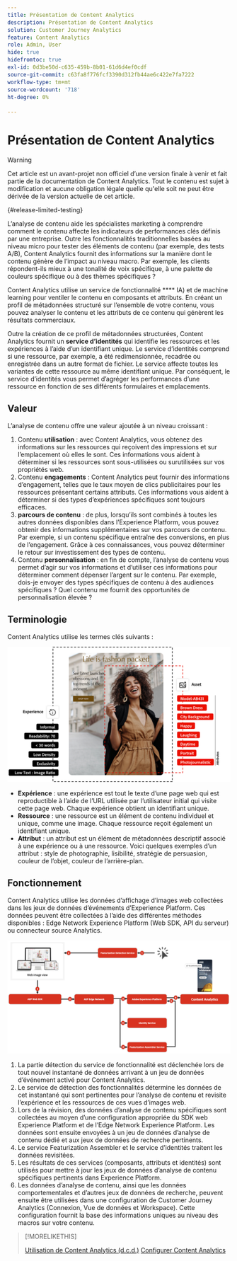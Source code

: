 ```yaml
---
title: Présentation de Content Analytics
description: Présentation de Content Analytics
solution: Customer Journey Analytics
feature: Content Analytics
role: Admin, User
hide: true
hidefromtoc: true
exl-id: 0d3be50d-c635-459b-8b01-61d6d4ef0cdf
source-git-commit: c63fa8f776fcf3390d312fb44ae6c422e7fa7222
workflow-type: tm+mt
source-wordcount: '718'
ht-degree: 0%

---
```


# Présentation de Content Analytics

<!-- 
This is a placeholder article for upcoming Content Analytics documentation. Currently used to set up contextual help entries for developer working on onboarding UI and workspace UI 
-->

>[!WARNING]
>
>Cet article est un avant-projet non officiel d’une version finale à venir et fait partie de la documentation de Content Analytics. Tout le contenu est sujet à modification et aucune obligation légale quelle qu&#39;elle soit ne peut être dérivée de la version actuelle de cet article.
>

{#release-limited-testing}

L’analyse de contenu aide les spécialistes marketing à comprendre comment le contenu affecte les indicateurs de performances clés définis par une entreprise. Outre les fonctionnalités traditionnelles basées au niveau micro pour tester des éléments de contenu (par exemple, des tests A/B), Content Analytics fournit des informations sur la manière dont le contenu génère de l’impact au niveau macro. Par exemple, les clients répondent-ils mieux à une tonalité de voix spécifique, à une palette de couleurs spécifique ou à des thèmes spécifiques ?

Content Analytics utilise un service de fonctionnalité **** IA) et de machine learning pour ventiler le contenu en composants et attributs. En créant un profil de métadonnées structuré sur l’ensemble de votre contenu, vous pouvez analyser le contenu et les attributs de ce contenu qui génèrent les résultats commerciaux.

Outre la création de ce profil de métadonnées structurées, Content Analytics fournit un **service d’identités** qui identifie les ressources et les expériences à l’aide d’un identifiant unique. Le service d’identités comprend si une ressource, par exemple, a été redimensionnée, recadrée ou enregistrée dans un autre format de fichier. Le service affecte toutes les variantes de cette ressource au même identifiant unique. Par conséquent, le service d’identités vous permet d’agréger les performances d’une ressource en fonction de ses différents formulaires et emplacements.

## Valeur

L’analyse de contenu offre une valeur ajoutée à un niveau croissant :

1. Contenu **utilisation** : avec Content Analytics, vous obtenez des informations sur les ressources qui reçoivent des impressions et sur l’emplacement où elles le sont. Ces informations vous aident à déterminer si les ressources sont sous-utilisées ou surutilisées sur vos propriétés web.
1. Contenu **engagements** : Content Analytics peut fournir des informations d’engagement, telles que le taux moyen de clics publicitaires pour les ressources présentant certains attributs. Ces informations vous aident à déterminer si des types d’expériences spécifiques sont toujours efficaces.
1. **parcours de contenu** : de plus, lorsqu’ils sont combinés à toutes les autres données disponibles dans l’Experience Platform, vous pouvez obtenir des informations supplémentaires sur vos parcours de contenu. Par exemple, si un contenu spécifique entraîne des conversions, en plus de l’engagement. Grâce à ces connaissances, vous pouvez déterminer le retour sur investissement des types de contenu.
1. Contenu **personnalisation** : en fin de compte, l’analyse de contenu vous permet d’agir sur vos informations et d’utiliser ces informations pour déterminer comment dépenser l’argent sur le contenu. Par exemple, dois-je envoyer des types spécifiques de contenu à des audiences spécifiques ? Quel contenu me fournit des opportunités de personnalisation élevée ?

## Terminologie

Content Analytics utilise les termes clés suivants :

![Assets et expériences](/help/content-analytics/assets//content-analytics-experience-asset.png)

* **Expérience** : une expérience est tout le texte d’une page web qui est reproductible à l’aide de l’URL utilisée par l’utilisateur initial qui visite cette page web. Chaque expérience obtient un identifiant unique.
* **Ressource** : une ressource est un élément de contenu individuel et unique, comme une image. Chaque ressource reçoit également un identifiant unique.
* **Attribut** : un attribut est un élément de métadonnées descriptif associé à une expérience ou à une ressource. Voici quelques exemples d’un attribut : style de photographie, lisibilité, stratégie de persuasion, couleur de l’objet, couleur de l’arrière-plan.

## Fonctionnement

Content Analytics utilise les données d’affichage d’images web collectées dans les jeux de données d’événements d’Experience Platform. Ces données peuvent être collectées à l’aide des différentes méthodes disponibles : Edge Network Experience Platform (Web SDK, API du serveur) ou connecteur source Analytics.

![Content Analytics - Fonctionnement](assets/how-it-works.png)


1. La partie détection du service de fonctionnalité est déclenchée lors de tout nouvel instantané de données arrivant à un jeu de données d’événement activé pour Content Analytics.
1. Le service de détection des fonctionnalités détermine les données de cet instantané qui sont pertinentes pour l’analyse de contenu et revisite l’expérience et les ressources de ces vues d’images web.
1. Lors de la révision, des données d’analyse de contenu spécifiques sont collectées au moyen d’une configuration appropriée du SDK web Experience Platform et de l’Edge Network Experience Platform. Les données sont ensuite envoyées à un jeu de données d’analyse de contenu dédié et aux jeux de données de recherche pertinents.
1. Le service Featurization Assembler et le service d’identités traitent les données revisitées.
1. Les résultats de ces services (composants, attributs et identités) sont utilisés pour mettre à jour les jeux de données d’analyse de contenu spécifiques pertinents dans Experience Platform.
1. Les données d’analyse de contenu, ainsi que les données comportementales et d’autres jeux de données de recherche, peuvent ensuite être utilisées dans une configuration de Customer Journey Analytics (Connexion, Vue de données et Workspace). Cette configuration fournit la base des informations uniques au niveau des macros sur votre contenu.

>[!MORELIKETHIS]
>
>[Utilisation de Content Analytics (d.c.d.)](#value)
>[Configurer Content Analytics](config/configuration.md)
